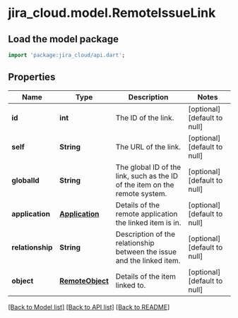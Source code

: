 # jira_cloud.model.RemoteIssueLink

## Load the model package
```dart
import 'package:jira_cloud/api.dart';
```

## Properties
Name | Type | Description | Notes
------------ | ------------- | ------------- | -------------
**id** | **int** | The ID of the link. | [optional] [default to null]
**self** | **String** | The URL of the link. | [optional] [default to null]
**globalId** | **String** | The global ID of the link, such as the ID of the item on the remote system. | [optional] [default to null]
**application** | [**Application**](Application.md) | Details of the remote application the linked item is in. | [optional] [default to null]
**relationship** | **String** | Description of the relationship between the issue and the linked item. | [optional] [default to null]
**object** | [**RemoteObject**](RemoteObject.md) | Details of the item linked to. | [optional] [default to null]

[[Back to Model list]](../README.md#documentation-for-models) [[Back to API list]](../README.md#documentation-for-api-endpoints) [[Back to README]](../README.md)


